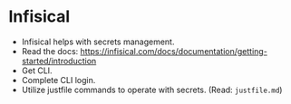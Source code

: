 # Infisical

- Infisical helps with secrets management.
- Read the docs: https://infisical.com/docs/documentation/getting-started/introduction
- Get CLI.
- Complete CLI login.
- Utilize justfile commands to operate with secrets. (Read: `justfile.md`)
